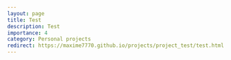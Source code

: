 ```yaml
---
layout: page
title: Test
description: Test
importance: 4
category: Personal projects
redirect: https://maxime7770.github.io/projects/project_test/test.html
---
```

